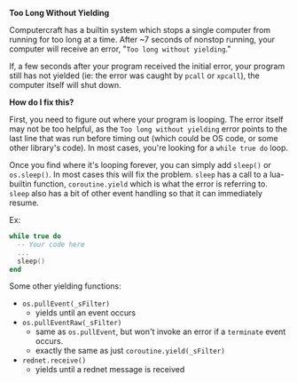 **Too Long Without Yielding**

Computercraft has a builtin system which stops a single computer from running for too long at a time. After ~7 seconds of nonstop running, your computer will receive an error, "`Too long without yielding`."

If, a few seconds after your program received the initial error, your program still has not yielded (ie: the error was caught by `pcall` or `xpcall`), the computer itself will shut down.

**How do I fix this?**

First, you need to figure out where your program is looping. The error itself may not be too helpful, as the `Too long without yielding` error points to the last line that was run before timing out (which could be OS code, or some other library's code). In most cases, you're looking for a `while true do` loop.

Once you find where it's looping forever, you can simply add `sleep()` or `os.sleep()`. In most cases this will fix the problem. `sleep` has a call to a lua-builtin function, `coroutine.yield` which is what the error is referring to. `sleep` also has a bit of other event handling so that it can immediately resume.

Ex:

```lua
while true do
  -- Your code here
  ...
  sleep()
end
```

Some other yielding functions:
  - `os.pullEvent(_sFilter)`
    - yields until an event occurs
  - `os.pullEventRaw(_sFilter)`
    - same as `os.pullEvent`, but won't invoke an error if a `terminate` event occurs.
    - exactly the same as just `coroutine.yield(_sFilter)`
  - `rednet.receive()`
    - yields until a rednet message is received
  
